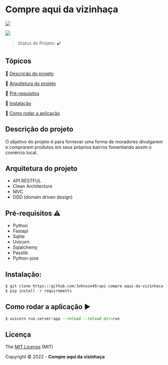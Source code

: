 <h1 lign="center" > Compre aqui da vizinhaça </h1>

<p lign="center">
 <img src="https://camo.githubusercontent.com/459f141bd5e24c179a0e2dd49691e290ed5c5d4b4cb97767daee7cfaf6e31121/687474703a2f2f696d672e736869656c64732e696f2f7374617469632f76313f6c6162656c3d535441545553266d6573736167653d434f4e434c5549444f26636f6c6f723d475245454e267374796c653d666f722d7468652d6261646765"/>
</p>
<p lign="center">
 <img src="https://img.shields.io/badge/license-MIT-green"/>
</p>



> Status do Projeto: :heavy_check_mark: 

## Tópicos 

:small_blue_diamond: [Descrição do projeto](#descrição-do-projeto)

:small_blue_diamond: [ Arquitetura do projeto](#arquitetura-do-projeto)

:small_blue_diamond: [Pré-requisitos](#pré-requisitos)

:small_blue_diamond: [Instalação](#instalação)

:small_blue_diamond: [Como rodar a aplicação](#como-rodar-a-aplicação)


## Descrição do projeto

O objetivo do projeto é para fornecer uma forma de moradores divulgarem e comprarem produtos em seus próprios bairros fomentando assim o comércio local.




## Arquitetura do projeto

* API RESTFUL
* Clean Architecture 
* MVC
* DDD (domain driven design)


## Pré-requisitos :warning:

* Python 
* Fastapi
* Sqlite
* Uvicorn
* Sqlalchemy
* Passlib
* Python-jose

## Instalação: 

```python
$ git clone https://github.com/Johnson49/api-compre-aqui-da-vizinhaca
$ pip install -r requirements
```  

## Como rodar a aplicação :arrow_forward:
```python
$ uvicorn run.server:app --reload --reload-dir=run
```

## Licença

The [MIT License]() (MIT)

Copyright :copyright: 2022 - **Compre aqui da vizinhaça**
